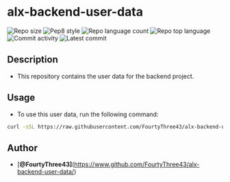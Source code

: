 # alx-backend-user-data

![Repo size](https://img.shields.io/github/repo-size/FourtyThree43/alx-backend-user-data)
![Pep8 style](https://img.shields.io/badge/PEP8-style%20guide-red?style=round-square)
![Repo language count](https://img.shields.io/github/languages/count/FourtyThree43/alx-backend-user-data?style=round-square)
![Repo top language](https://img.shields.io/github/languages/top/FourtyThree43/alx-backend-user-data?style=round-square)
![Commit activity](https://img.shields.io/github/commit-activity/m/FourtyThree43/alx-backend-user-data?style=round-square)
![Latest commit](https://img.shields.io/github/last-commit/FourtyThree43/alx-backend-user-data?style=round-square)

## Description

- This repository contains the user data for the backend project.

## Usage

- To use this user data, run the following command:

```bash
curl -sSL https://raw.githubusercontent.com/FourtyThree43/alx-backend-user-data/main/user_data.sh | bash
```

## Author

- [**@FourtyThree43]**(https://www.github.com/FourtyThree43/alx-backend-user-data/)
